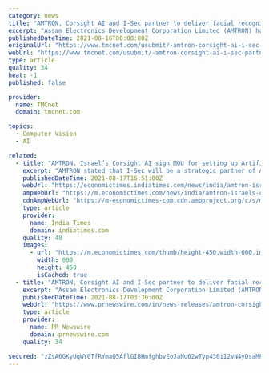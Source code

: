 ```yaml
---
category: news
title: "AMTRON, Corsight AI and I-Sec partner to deliver facial recognition"
excerpt: "Assam Electronics Development Corporation Limited (AMTRON) has signed a tripartite MOU with Corsight AI, a leading Facial Recognition Technology provider, to establish a strong Facial Recognition Technology Development and Services portfolio along with setting up a Facial Recognition Center of Excellence (\"FR-COE\") at Tech City,"
publishedDateTime: 2021-08-16T00:00:00Z
originalUrl: "https://www.tmcnet.com/usubmit/-amtron-corsight-ai-i-sec-partner-deliver-facial-/2021/08/16/9431550.htm"
webUrl: "https://www.tmcnet.com/usubmit/-amtron-corsight-ai-i-sec-partner-deliver-facial-/2021/08/16/9431550.htm"
type: article
quality: 34
heat: -1
published: false

provider:
  name: TMCnet
  domain: tmcnet.com

topics:
  - Computer Vision
  - AI

related:
  - title: "AMTRON, Israel’s Corsight AI sign MOU for setting up Artificial Intelligence Centre of Excellence at Guwahati Tech City"
    excerpt: "AMTRON stated that I-Sec will be a strategic partner of AMTRON in this venture. “ I-Sec along with its global partners, who are worlds leaders, is exclusively offering state of the art emerging technologies and solutions across all sectors from Defence to Space Technologies”."
    publishedDateTime: 2021-08-17T16:51:00Z
    webUrl: "https://economictimes.indiatimes.com/news/india/amtron-israels-corsight-ai-sign-mou-for-setting-up-artificial-intelligence-centre-of-excellence-at-guwahati-tech-city/articleshow/85407367.cms"
    ampWebUrl: "https://m.economictimes.com/news/india/amtron-israels-corsight-ai-sign-mou-for-setting-up-artificial-intelligence-centre-of-excellence-at-guwahati-tech-city/amp_articleshow/85407367.cms"
    cdnAmpWebUrl: "https://m-economictimes-com.cdn.ampproject.org/c/s/m.economictimes.com/news/india/amtron-israels-corsight-ai-sign-mou-for-setting-up-artificial-intelligence-centre-of-excellence-at-guwahati-tech-city/amp_articleshow/85407367.cms"
    type: article
    provider:
      name: India Times
      domain: indiatimes.com
    quality: 48
    images:
      - url: "https://m.economictimes.com/thumb/height-450,width-600,imgsize-188499,msid-85407630/handshake-agencies.jpg"
        width: 600
        height: 450
        isCached: true
  - title: "AMTRON, Corsight AI and I-Sec partner to deliver facial recognition"
    excerpt: "Assam Electronics Development Corporation Limited (AMTRON) has signed a tripartite MOU with Corsight AI, a leading Facial"
    publishedDateTime: 2021-08-17T03:30:00Z
    webUrl: "https://www.prnewswire.com/in/news-releases/amtron-corsight-ai-and-i-sec-partner-to-deliver-facial-recognition-891042133.html"
    type: article
    provider:
      name: PR Newswire
      domain: prnewswire.com
    quality: 34

secured: "zZsA6GKyUqWY0TfRYmaQ5AflGIBHmfghbvEoJaNu62wTyp430iI2vN4yDsaMPcIRnbt22pUrmf3U8Lx5BZTfPrnaxiV1VKC9aSboYfsPv1MmXZ+s8NRwLlBCeaaGsl+AIwUpPnLD4cYRdthhnW4iTHkBHtXvVvxf5A//krngJiNscFGtz4H6oy0C5VTE2/d85NkUmgryFMDmORTo6ZUzXN+8WID/fr19k2TLlFLRuGnZmVOqmtsU2G2wIueoi2ZQaHfNGFxrA+rT+bCi3stQAacDwkm6TxHoMC8xf826+NnmODTmhOWU4HPwzi8qDvpTZ0lhYeqBIac2lBbaSnGn9ihCIFsdKq8AXDJ9IQJpzO8=;FKVYsSLkn8qrHX6eGeM6/Q=="
---
```


